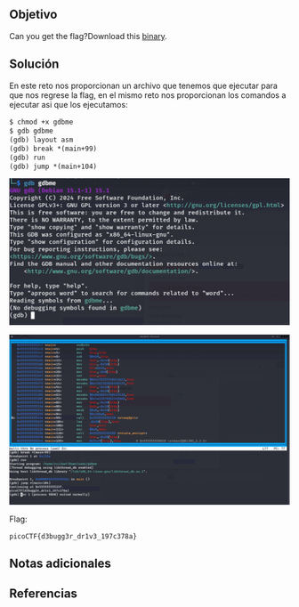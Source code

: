 ## Objetivo
Can you get the flag?Download this [binary](https://artifacts.picoctf.net/c/85/gdbme).
## Solución
En este reto nos proporcionan un archivo que tenemos que ejecutar para que nos regrese la flag, en el mismo reto nos proporcionan los comandos a ejecutar asi que los ejecutamos:

```
$ chmod +x gdbme
$ gdb gdbme
(gdb) layout asm
(gdb) break *(main+99)
(gdb) run
(gdb) jump *(main+104)
```

![GDB](/imagenes/GDB.jpeg)

![GDB 2](/imagenes/GDB(1).jpeg)

Flag:
```
picoCTF{d3bugg3r_dr1v3_197c378a}
```
## Notas adicionales
## Referencias